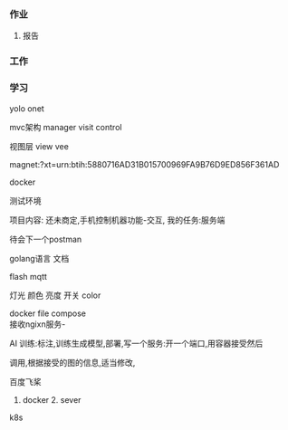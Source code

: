 ### 作业
1. 报告


### 工作

### 学习


yolo onet  

mvc架构 manager visit control 

视图层 
view
vee


magnet:?xt=urn:btih:5880716AD31B015700969FA9B76D9ED856F361AD


docker 









测试环境  

项目内容: 还未商定,手机控制机器功能-交互,
我的任务:服务端


待会下一个postman 

golang语言  文档   

flash  mqtt  

灯光 颜色 亮度  开关
    color  



docker file compose  
接收ngixn服务-

AI 训练:标注,训练生成模型,部署,写一个服务:开一个端口,用容器接受然后

调用,根据接受的图的信息,适当修改,

百度飞桨

1. docker 2. sever  


k8s



